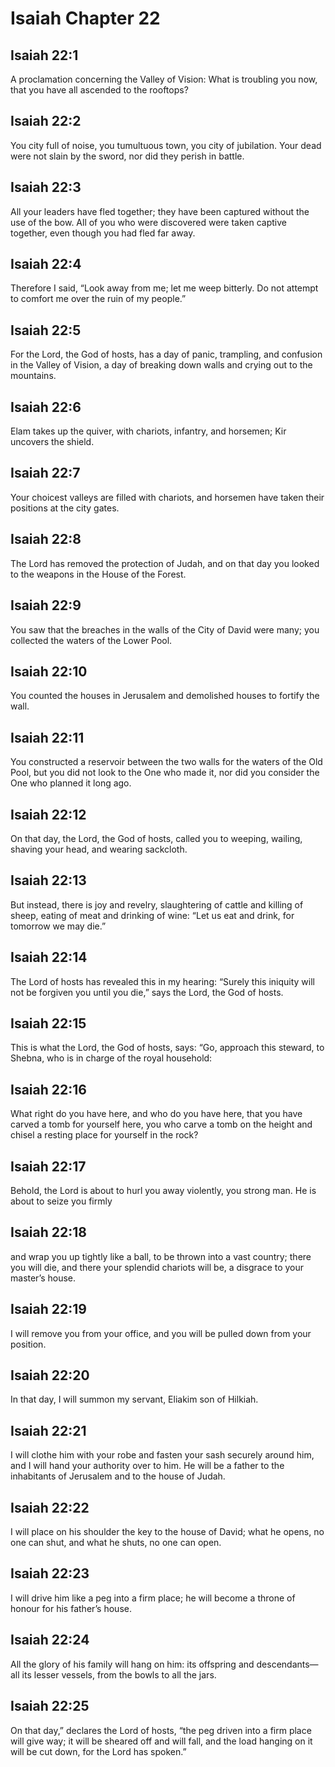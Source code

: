 # Isaiah Chapter 22

## Isaiah 22:1
A proclamation concerning the Valley of Vision: What is troubling you now, that you have all ascended to the rooftops?

## Isaiah 22:2
You city full of noise, you tumultuous town, you city of jubilation. Your dead were not slain by the sword, nor did they perish in battle.

## Isaiah 22:3
All your leaders have fled together; they have been captured without the use of the bow. All of you who were discovered were taken captive together, even though you had fled far away.

## Isaiah 22:4
Therefore I said, “Look away from me; let me weep bitterly. Do not attempt to comfort me over the ruin of my people.”

## Isaiah 22:5
For the Lord, the God of hosts, has a day of panic, trampling, and confusion in the Valley of Vision, a day of breaking down walls and crying out to the mountains.

## Isaiah 22:6
Elam takes up the quiver, with chariots, infantry, and horsemen; Kir uncovers the shield.

## Isaiah 22:7
Your choicest valleys are filled with chariots, and horsemen have taken their positions at the city gates.

## Isaiah 22:8
The Lord has removed the protection of Judah, and on that day you looked to the weapons in the House of the Forest.

## Isaiah 22:9
You saw that the breaches in the walls of the City of David were many; you collected the waters of the Lower Pool.

## Isaiah 22:10
You counted the houses in Jerusalem and demolished houses to fortify the wall.

## Isaiah 22:11
You constructed a reservoir between the two walls for the waters of the Old Pool, but you did not look to the One who made it, nor did you consider the One who planned it long ago.

## Isaiah 22:12
On that day, the Lord, the God of hosts, called you to weeping, wailing, shaving your head, and wearing sackcloth.

## Isaiah 22:13
But instead, there is joy and revelry, slaughtering of cattle and killing of sheep, eating of meat and drinking of wine: “Let us eat and drink, for tomorrow we may die.”

## Isaiah 22:14
The Lord of hosts has revealed this in my hearing: “Surely this iniquity will not be forgiven you until you die,” says the Lord, the God of hosts.

## Isaiah 22:15
This is what the Lord, the God of hosts, says: “Go, approach this steward, to Shebna, who is in charge of the royal household:

## Isaiah 22:16
What right do you have here, and who do you have here, that you have carved a tomb for yourself here, you who carve a tomb on the height and chisel a resting place for yourself in the rock?

## Isaiah 22:17
Behold, the Lord is about to hurl you away violently, you strong man. He is about to seize you firmly

## Isaiah 22:18
and wrap you up tightly like a ball, to be thrown into a vast country; there you will die, and there your splendid chariots will be, a disgrace to your master’s house.

## Isaiah 22:19
I will remove you from your office, and you will be pulled down from your position.

## Isaiah 22:20
In that day, I will summon my servant, Eliakim son of Hilkiah.

## Isaiah 22:21
I will clothe him with your robe and fasten your sash securely around him, and I will hand your authority over to him. He will be a father to the inhabitants of Jerusalem and to the house of Judah.

## Isaiah 22:22
I will place on his shoulder the key to the house of David; what he opens, no one can shut, and what he shuts, no one can open.

## Isaiah 22:23
I will drive him like a peg into a firm place; he will become a throne of honour for his father’s house.

## Isaiah 22:24
All the glory of his family will hang on him: its offspring and descendants—all its lesser vessels, from the bowls to all the jars.

## Isaiah 22:25
On that day,” declares the Lord of hosts, “the peg driven into a firm place will give way; it will be sheared off and will fall, and the load hanging on it will be cut down, for the Lord has spoken.”
